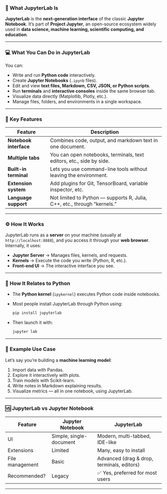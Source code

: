 
### 🧠 What JupyterLab Is

**JupyterLab** is the **next-generation interface** of the classic **Jupyter Notebook**.
It’s part of **Project Jupyter**, an open-source ecosystem widely used in **data science, machine learning, scientific computing, and education**.

---

### 💻 What You Can Do in JupyterLab

You can:

* Write and run **Python code** interactively.
* Create **Jupyter Notebooks** (`.ipynb` files).
* Edit and view **text files, Markdown, CSV, JSON, or Python scripts**.
* Run **terminals** and **interactive consoles** inside the same browser tab.
* Visualize data directly (Matplotlib, Plotly, etc.).
* Manage files, folders, and environments in a single workspace.

---

### 🧩 Key Features

| Feature                | Description                                                              |
| ---------------------- | ------------------------------------------------------------------------ |
| **Notebook interface** | Combines code, output, and markdown text in one document.                |
| **Multiple tabs**      | You can open notebooks, terminals, text editors, etc., side by side.     |
| **Built-in terminal**  | Lets you use command-line tools without leaving the environment.         |
| **Extension system**   | Add plugins for Git, TensorBoard, variable inspector, etc.               |
| **Language support**   | Not limited to Python — supports R, Julia, C++, etc., through “kernels.” |

---

### ⚙️ How It Works

JupyterLab runs as a **server** on your machine (usually at `http://localhost:8888`), and you access it through your **web browser**.
Internally, it uses:

* **Jupyter Server** → Manages files, kernels, and requests.
* **Kernels** → Execute the code you write (Python, R, etc.).
* **Front-end UI** → The interactive interface you see.

---

### 🐍 How It Relates to Python

* The **Python kernel** (`ipykernel`) executes Python code inside notebooks.
* Most people install JupyterLab through Python using:

  ```bash
  pip install jupyterlab
  ```
* Then launch it with:

  ```bash
  jupyter lab
  ```

---

### 🧰 Example Use Case

Let’s say you’re building a **machine learning model**:

1. Import data with Pandas.
2. Explore it interactively with plots.
3. Train models with Scikit-learn.
4. Write notes in Markdown explaining results.
5. Visualize metrics — all in one notebook, using JupyterLab.

---

### 🆚 JupyterLab vs Jupyter Notebook

| Feature         | Jupyter Notebook        | JupyterLab                                 |
| --------------- | ----------------------- | ------------------------------------------ |
| UI              | Simple, single-document | Modern, multi-tabbed, IDE-like             |
| Extensions      | Limited                 | Many, easy to install                      |
| File management | Basic                   | Advanced (drag & drop, terminals, editors) |
| Recommended?    | Legacy                  | ✅ Yes, preferred for most users            |

---

